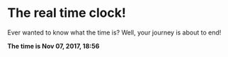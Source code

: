 # The real time clock!

Ever wanted to know what the time is? Well, your journey is about to end!

**The time is Nov 07, 2017, 18:56**